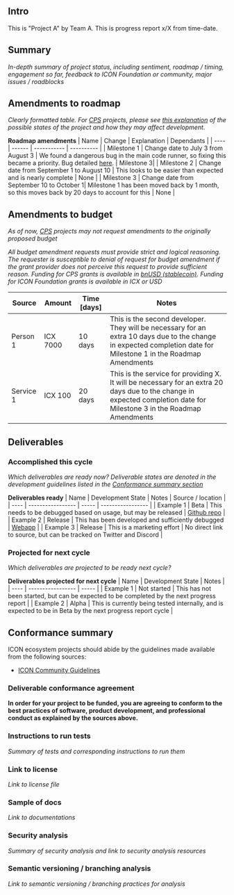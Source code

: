 ## Intro

This is "Project A" by Team A. This is progress report x/X from time-date.

## Summary

_In-depth summary of project status, including sentiment, roadmap / timing, engagement so far, feedback to ICON Foundation or community, major issues / roadblocks_

## Amendments to roadmap

_Clearly formatted table. For [CPS](https://cps.icon.community) projects, please see [this explanation](https://github.com/icon-community/CPS/wiki/Applicant-Flow) of the possible states of the project and how they may affect development._

__Roadmap amendments__
| Name | Change | Explanation | Dependants |
| ---- | ------ | ----------- | ---------- |
| Milestone 1 | Change date to July 3 from August 3 | We found a dangerous bug in the main code runner, so fixing this became a priority. Bug detailed [here](https://example.com). | Milestone 3|
| Milestone 2 | Change date from September 1 to August 10 | This looks to be easier than expected and is nearly complete | None |
| Milestone 3 | Change date from September 10 to October 1| Milestone 1 has been moved back by 1 month, so this moves back by 20 days to account for this | None |

## Amendments to budget

_As of now, [CPS](https://cps.icon.community) projects may not request amendments to the originally proposed budget_

_All budget amendment requests must provide strict and logical reasoning. The requester is susceptible to denial of request for budget amendment if the grant provider does not perceive this request to provide sufficient reason. Funding for CPS grants is available in [bnUSD (stablecoin)](https://balanced.network/stablecoin/). Funding for ICON Foundation grants is available in ICX or USD_

| Source | Amount | Time [days] | Notes |
| ------ | ---------------------------- | ---- | ----- |
| Person 1 | ICX 7000 | 10 days | This is the second developer. They will be necessary for an extra 10 days due to the change in expected completion date for Milestone 1 in the Roadmap Amendments |
| Service 1 | ICX 100 | 20 days | This is the service for providing X. It will be necessary for an extra 20 days due to the change in expected completion date for Milestone 3 in the Roadmap Amendments |

## Deliverables

### Accomplished this cycle

_Which deliverables are ready now? Deliverable states are denoted in the development guidelines listed in the [Conformance summary section](#Conformance-summary)_

__Deliverables ready__
| Name | Development State | Notes | Source / location |
| ---- | ----------------- | ----- | ----------------- |
| Example 1 | Beta | This needs to be debugged based on usage, but may be released | [Github repo](https://github.com) |
| Example 2 | Release | This has been developed and sufficiently debugged | [Webapp](https://example.com) |
| Example 3 | Release | This is a marketing effort | No direct link to source, but can be tracked on Twitter and Discord |

### Projected for next cycle

_Which deliverables are projected to be ready next cycle?_

__Deliverables projected for next cycle__
| Name | Development State | Notes |
| ---- | ----------------- | ----- |
| Example 1 | Not started | This has not been started, but can be expected to be completed by the next progress report |
| Example 2 | Alpha | This is currently being tested internally, and is expected to be in Beta by the next progress report cycle |

## Conformance summary

ICON ecosystem projects should abide by the guidelines made available from the following sources:

- [ICON Community Guidelines](https://github.com/icon-project/community/tree/main/guidelines)

### Deliverable conformance agreement

__In order for your project to be funded, you are agreeing to conform to the best practices of software, product development, and professional conduct as explained by the sources above.__

### Instructions to run tests
_Summary of tests and corresponding instructions to run them_

### Link to license
_Link to license file_

### Sample of docs
_Link to documentations_

### Security analysis
_Summary of security analysis and link to security analysis resources_

### Semantic versioning / branching analysis
_Link to semantic versioning / branching practices for analysis_
